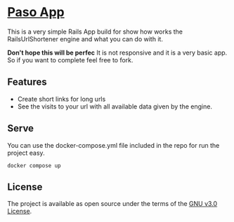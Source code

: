 # [Paso App](https://paso-app.herokuapp.com/)

This is a very simple Rails App build for show how works the RailsUrlShortener engine and what you can do with it.

**Don't hope this will be perfec** It is not responsive and it is a very basic app. So if you want to complete feel free to fork.

## Features

-   Create short links for long urls
-   See the visits to your url with all available data given by the engine.

## Serve

You can use the docker-compose.yml file included in the repo for run the project easy.

```
docker compose up
```

## License

The project is available as open source under the terms of the [GNU v3.0 License](https://github.com/a-chacon/paso-app/blob/main/LICENSE).
